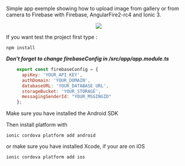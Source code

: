 Simple app exemple showing how to upload image from gallery or from camera to Firebase with Firebase, AngularFire2-rc4 and Ionic 3.

<p align="center">
  <img src="https://j.gifs.com/Y693g0.gif" />
</p>

If you want test the project first type :
```
npm install
```
***Don't forget to change firebaseConfig in /src/app/app.module.ts***
```javascript
    export const firebaseConfig = {
      apiKey: 'YOUR_API_KEY',
      authDomain: 'YOUR_DOMAIN',
      databaseURL: 'YOUR_DATABASE_URL',
      storageBucket: 'YOUR_STORAGE',
      messagingSenderId: "YOUR_MSGINGID"
    };
```  
Make sure you have installed the Android SDK

Then install platform with
```
ionic cordova platform add android
```
or make sure you have installed Xcode, if your are on iOS

```
ionic cordova platform add ios
```
